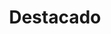 ---
widget: blank
headless: true
weight: 2
active: true

title: "Destacado"

design:
  spacing:
    padding: ["20px", "0", "20px", "0"]
  columns: '1'
  background:
      image: 'divider.jpg'
      image_darken: 0
      image_size: contain
      image_position: center
      image_parallax: true	  
---